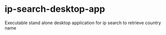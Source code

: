 # ip-search-desktop-app
Executable stand alone desktop application for ip search to retrieve country name
